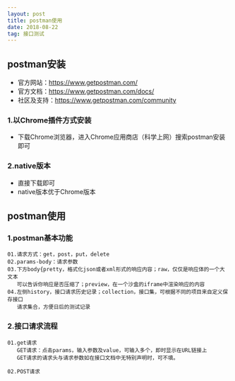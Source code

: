 ```yaml
---
layout: post
title: postman使用
date: 2018-08-22
tag: 接口测试
---
```

## postman安装
- 官方网站：https://www.getpostman.com/
- 官方文档：https://www.getpostman.com/docs/
- 社区及支持：https://www.getpostman.com/community
### 1.以Chrome插件方式安装
- 下载Chrome浏览器，进入Chrome应用商店（科学上网）搜索postman安装即可

### 2.native版本
- 直接下载即可
- native版本优于Chrome版本

## postman使用
### 1.postman基本功能
```
01.请求方式：get，post，put，delete
02.params-body：请求参数
03.下方body{pretty，格式化json或者xml形式的响应内容；raw，仅仅是响应体的一个大文本
   可以告诉你响应是否压缩了；preview，在一个沙盒的iframe中渲染响应的内容
04.左侧history，接口请求历史记录；collection，接口集，可根据不同的项目来自定义保存接口
   请求集合，方便日后的测试记录
```
### 2.接口请求流程
```
01.get请求
   GET请求：点击params，输入参数及value，可输入多个，即时显示在URL链接上
   GET请求的请求头与请求参数如在接口文档中无特别声明时，可不填。

02.POST请求

```
